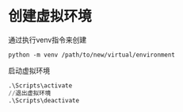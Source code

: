# 创建虚拟环境

通过执行venv指令来创建

```pyth
python -m venv /path/to/new/virtual/environment
```

启动虚拟环境

```python
.\Scripts\activate
//退出虚拟环境
.\Scripts\deactivate
```

